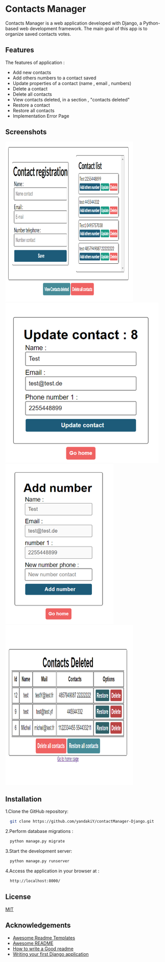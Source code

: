 # Contacts Manager

Contacts Manager is a web application developed with Django, a Python-based web development framework.
The main goal of this app is to organize saved contacts votes.

## Features

The features of application : 
- Add new contacts
- Add others numbers to a contact saved
- Update properties of a contact (name , email , numbers)
- Delete a contact
- Delete all contacts
- View contacts deleted, in a section , "contacts deleted"
- Restore a contact
- Restore all contacts
- Implementation Error Page

## Screenshots
<img src="/images/index.png" alt="Page Index" width="400" height="500">
<img src="/images/update.png" alt="Page Index" height="500">
<img src="/images/addNumber.png" alt="Page Index" height="500">
<img src="/images/listsdeleted.png" alt="Page Index" width="400" height="500">

## Installation

1.Clone the GitHub repository:

```bash
  git clone https://github.com/yandakiY/contactManager-Django.git
```

2.Perform database migrations :

```bash
  python manage.py migrate

```

3.Start the development server:

```bash
  python manage.py runserver

```

4.Access the application in your browser at :
```bash
  http://localhost:8000/
```
## License

[MIT](https://choosealicense.com/licenses/mit/)


## Acknowledgements

 - [Awesome Readme Templates](https://awesomeopensource.com/project/elangosundar/awesome-README-templates)
 - [Awesome README](https://github.com/matiassingers/awesome-readme)
 - [How to write a Good readme](https://bulldogjob.com/news/449-how-to-write-a-good-readme-for-your-github-project)
 - [Writing your first Django application](https://docs.djangoproject.com/en/4.2/intro/tutorial01/)